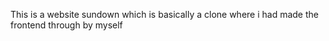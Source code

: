 This is a website sundown which is basically a clone where i had made the frontend through by myself
